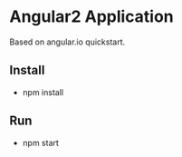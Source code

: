 # Angular2 Application

Based on angular.io quickstart.

## Install
* npm install

## Run
* npm start
